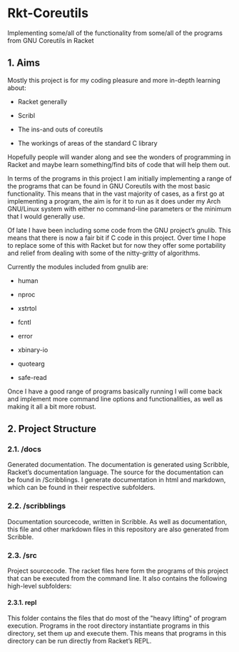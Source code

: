 # Rkt-Coreutils

Implementing some/all of the functionality from some/all of the programs
from GNU Coreutils in Racket

## 1. Aims

Mostly this project is for my coding pleasure and more in-depth learning
about:

* Racket generally

* Scribl

* The ins-and outs of coreutils

* The workings of areas of the standard C library

Hopefully people will wander along and see the wonders of programming in
Racket and maybe learn something/find bits of code that will help them
out.

In terms of the programs in this project I am initially implementing a
range of the programs that can be found in GNU Coreutils with the most
basic functionality. This means that in the vast majority of cases, as a
first go at implementing a program, the aim is for it to run as it does
under my Arch GNU/Linux system with either no command-line parameters or
the minimum that I would generally use.

Of late I have been including some code from the GNU project’s gnulib.
This means that there is now a fair bit if C code in this project. Over
time I hope to replace some of this with Racket but for now they offer
some portability and relief from dealing with some of the nitty-gritty
of algorithms.

Currently the modules included from gnulib are:

* human

* nproc

* xstrtol

* fcntl

* error

* xbinary-io

* quotearg

* safe-read

Once I have a good range of programs basically running I will come back
and implement more command line options and functionalities, as well as
making it all a bit more robust.

## 2. Project Structure

### 2.1. /docs

Generated documentation. The documentation is generated using Scribble,
Racket’s documentation language. The source for the documentation can be
found in /Scribblings. I generate documentation in html and markdown,
which can be found in their respective subfolders.

### 2.2. /scribblings

Documentation sourcecode, written in Scribble. As well as documentation,
this file and other markdown files in this repository are also generated
from Scribble.

### 2.3. /src

Project sourcecode. The racket files here form the programs of this
project that can be executed from the command line. It also contains the
following high-level subfolders:

#### 2.3.1. repl

This folder contains the files that do most of the "heavy lifting" of
program execution. Programs in the root directory instantiate programs
in this directory, set them up and execute them. This means that
programs in this directory can be run directly from Racket’s REPL.
